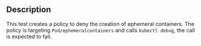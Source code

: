 ## Description

This test creates a policy to deny the creation of ephemeral containers.
The policy is targeting `Pod/ephemeralcontainers` and calls `kubectl debug`, the call is expected to fail.
